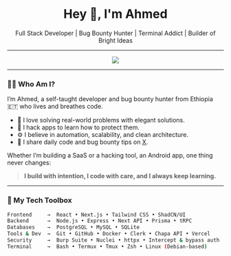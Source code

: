 <h1 align="center">Hey 👋, I'm Ahmed</h1>
<p align="center">Full Stack Developer | Bug Bounty Hunter | Terminal Addict | Builder of Bright Ideas</p>

---

<div align="center">
  <img src="https://readme-typing-svg.herokuapp.com?font=Fira+Code&duration=3000&pause=1000&color=22DAF5&center=true&vCenter=true&multiline=true&width=600&height=100&lines=I+build+apps+that+scale+and+code+that+lasts.;I+break+apps+to+understand+how+they+work.;I+live+in+the+terminal+and+love+clean+code."/>
</div>

---

### 👨‍💻 Who Am I?

I’m Ahmed, a self-taught developer and bug bounty hunter from Ethiopia 🇪🇹 who lives and breathes code.

- 🧠 I love solving real-world problems with elegant solutions.
- 🔐 I hack apps to learn how to protect them.
- ⚙️ I believe in automation, scalability, and clean architecture.
- 🧵 I share daily code and bug bounty tips on [X](https://x.com/nocturn0x0).

Whether I’m building a SaaS or a hacking tool, an Android app, one thing never changes:

> **I build with intention, I code with care, and I always keep learning.**

---

### 🧰 My Tech Toolbox

```bash
Frontend     →  React • Next.js • Tailwind CSS • ShadCN/UI
Backend      →  Node.js • Express • Next API • Prisma • tRPC
Databases    →  PostgreSQL • MySQL • SQLite
Tools & Dev  →  Git • GitHub • Docker • Clerk • Chapa API • Vercel
Security     →  Burp Suite • Nuclei • httpx • Intercept & bypass auth
Terminal     →  Bash • Termux • Tmux • Zsh • Linux (Debian-based)
